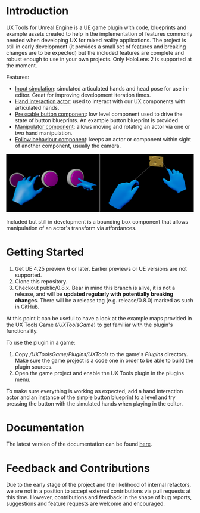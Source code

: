# Introduction

UX Tools for Unreal Engine is a UE game plugin with code, blueprints and example assets created to help in the implementation of features commonly needed when developing UX for mixed reality applications. The project is still in early development (it provides a small set of features and breaking changes are to be expected) but the included features are complete and robust enough to use in your own projects. Only HoloLens 2 is supported at the moment.

Features:
- [Input simulation](Docs/InputSimulation.md): simulated articulated hands and head pose for use in-editor. Great for improving development iteration times.
- [Hand interaction actor](Docs/HandInteraction.md): used to interact with our UX components with articulated hands.
- [Pressable button component](Docs/PressableButton.md): low level component used to drive the state of button blueprints. An example button blueprint is provided.
- [Manipulator component](Docs/Manipulator.md): allows moving and rotating an actor via one or two hand manipulation.
- [Follow behaviour component](Docs/FollowComponent.md): keeps an actor or component within sight of another component, usually the camera.

![Features](Docs/Images/Features.png)

Included but still in development is a bounding box component that allows manipulation of an actor's transform via affordances.

# Getting Started

1. Get UE 4.25 preview 6 or later. Earlier previews or UE versions are not supported.
1. Clone this repository.
1. Checkout public/0.8.x. Bear in mind this branch is alive, it is not a release, and will be **updated regularly with potentially breaking changes**. There will be a release tag (e.g. release/0.8.0) marked as such in GitHub.

At this point it can be useful to have a look at the example maps provided in the UX Tools Game (_/UXToolsGame_) to get familiar with the plugin's functionality.

To use the plugin in a game:
1. Copy _/UXToolsGame/Plugins/UXTools_ to the game's _Plugins_ directory. Make sure the game project is a code one in order to be able to build the plugin sources.
2. Open the game project and enable the UX Tools plugin in the plugins menu.

To make sure everything is working as expected, add a hand interaction actor and an instance of the simple button blueprint to a level and try pressing the button with the simulated hands when playing in the editor.

# Documentation

The latest version of the documentation can be found [here](https://microsoft.github.io/MixedReality-UXTools-Unreal).

# Feedback and Contributions

Due to the early stage of the project and the likelihood of internal refactors, we are not in a position to accept external contributions via pull requests at this time. However, contributions and feedback in the shape of bug reports, suggestions and feature requests are welcome and encouraged.
